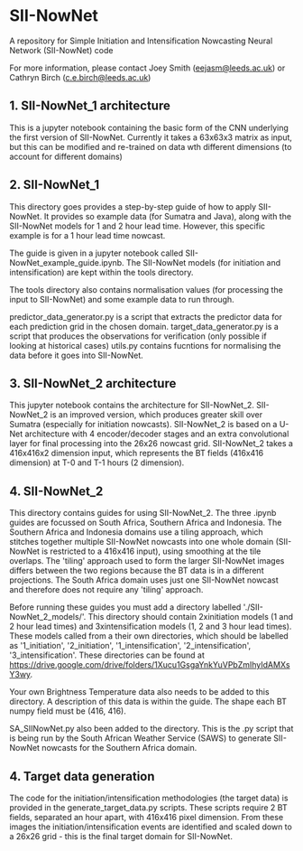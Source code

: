 # SII-NowNet
A repository for Simple Initiation and Intensification Nowcasting Neural Network (SII-NowNet) code

For more information, please contact Joey Smith (eejasm@leeds.ac.uk) or Cathryn Birch (c.e.birch@leeds.ac.uk)

## 1. SII-NowNet_1 architecture

This is a jupyter notebook containing the basic form of the CNN underlying the first version of SII-NowNet. Currently it takes a 63x63x3 matrix as input, but this can be modified and re-trained on data wth different dimensions (to account for different domains) 

## 2. SII-NowNet_1

This directory goes provides a step-by-step guide of how to apply SII-NowNet. It provides so example data (for Sumatra and Java), along with the SII-NowNet models for 1 and 2 hour lead time. However, this specific example is for a 1 hour lead time nowcast. 

The guide is given in a jupyter notebook called SII-NowNet_example_guide.ipynb. The SII-NowNet models (for initiation and intensification) are kept within the tools directory. 

The tools directory also contains normalisation values (for processing the input to SII-NowNet) and some example data to run through.

predictor_data_generator.py is a script that extracts the predictor data for each prediction grid in the chosen domain.
target_data_generator.py is a script that produces the observations for verification (only possible if looking at historical cases)
utils.py contains fucntions for normalising the data before it goes into SII-NowNet.

## 3. SII-NowNet_2 architecture

This jupyter notebook contains the architecture for SII-NowNet_2. SII-NowNet_2 is an improved version, which produces greater skill over Sumatra (especially for initiation nowcasts). SII-NowNet_2 is based on a U-Net architecture with 4 encoder/decoder stages and an extra convolutional layer for final processing into the 26x26 nowcast grid. SII-NowNet_2 takes a 416x416x2 dimension input, which represents the BT fields (416x416 dimension) at T-0 and T-1 hours (2 dimension). 

## 4. SII-NowNet_2

This directory contains guides for using SII-NowNet_2. The three .ipynb guides are focussed on South Africa, Southern Africa and Indonesia. The Southern Africa and Indonesia domains use a tiling approach, which stitches together multiple SII-NowNet nowcasts into one whole domain (SII-NowNet is restricted to a 416x416 input), using smoothing at the tile overlaps. The 'tiling' approach used to form the larger SII-NowNet images differs between the two regions because the BT data is in a different projections. The South Africa domain uses just one SII-NowNet nowcast and therefore does not require any 'tiling' approach.

Before running these guides you must add a directory labelled './SII-NowNet_2_models/'. This directory should contain 2xinitiation models (1 and 2 hour lead times) and 3xintensification models (1, 2 and 3 hour lead times). These models called from a their own directories, which should be labelled as '1_initiation', '2_initiation', '1_intensification', '2_intensification', '3_intensification'. These directories can be found at https://drive.google.com/drive/folders/1Xucu1GsgaYnkYuVPbZmIhyIdAMXsY3wy. 

Your own Brightness Temperature data also needs to be added to this directory. A description of this data is within the guide. The shape each BT numpy field must be (416, 416).

SA_SIINowNet.py also been added to the directory. This is the .py script that is being run by the South African Weather Service (SAWS) to generate SII-NowNet nowcasts for the Southern Africa domain.

## 4. Target data generation
The code for the initiation/intensification methodologies (the target data) is provided in the generate_target_data.py scripts. These scripts require 2 BT fields, separated an hour apart, with 416x416 pixel dimension. From these images the initiation/intensification events are identified and scaled down to a 26x26 grid - this is the final target domain for SII-NowNet. 
